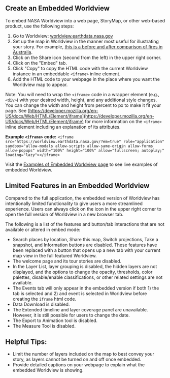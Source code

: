 ## Create an Embedded Worldview

To embed NASA Worldview into a web page, StoryMap, or other web-based product, use the following steps:

1. Go to Worldview: [worldview.earthdata.nasa.gov](https://worldview.earthdata.nasa.gov)
2. Set up the map in Worldview in the manner most useful for illustrating your story. For example, [this is a before and after comparison of fires in Australia](https://worldview.earthdata.nasa.gov/?v=144.23691073937437,-38.67969316481099,152.31732548681651,-34.58659747600989&l=Reference_Labels_15m,Reference_Features_15m(hidden),Coastlines_15m,MODIS_Terra_CorrectedReflectance_Bands721(hidden),MODIS_Aqua_CorrectedReflectance_Bands721(hidden),VIIRS_SNPP_CorrectedReflectance_BandsM11-I2-I1,VIIRS_SNPP_CorrectedReflectance_TrueColor(hidden),MODIS_Aqua_CorrectedReflectance_TrueColor(hidden),MODIS_Terra_CorrectedReflectance_TrueColor(hidden)&lg=false&l1=VIIRS_SNPP_Thermal_Anomalies_375m_Day(hidden),Reference_Labels_15m,Reference_Features_15m(hidden),Coastlines_15m,MODIS_Terra_CorrectedReflectance_Bands721(hidden),MODIS_Aqua_CorrectedReflectance_Bands721(hidden),VIIRS_SNPP_CorrectedReflectance_BandsM11-I2-I1,VIIRS_SNPP_CorrectedReflectance_TrueColor(hidden),MODIS_Aqua_CorrectedReflectance_TrueColor(hidden),MODIS_Terra_CorrectedReflectance_TrueColor(hidden)&lg1=false&ca=false&t=2019-01-14-T00%3A00%3A00Z&t1=2020-01-11-T00%3A00%3A00Z).
3. Click on the Share icon (second from the left) in the upper right corner.
4. Click on the "Embed" tab.
5. Click "Copy" to copy the HTML code with the current Worldview instance in an embeddable `<iframe>` inline element.
6. Add the HTML code to your webpage in the place where you want the Worldview map to appear.

Note: You will need to wrap the `<iframe>` code in a wrapper element (e.g., `<div>`) with your desired width, height, and any additional style changes. You can change the width and height from percent to px to make it fit your page. See [https://developer.mozilla.org/en-US/docs/Web/HTML/Element/iframe](https://developer.mozilla.org/en-US/docs/Web/HTML/Element/iframe) for more information on the `<iframe>` inline element including an explanation of its attributes.

**Example `<iframe>` code:**
```<iframe src="https://worldview.earthdata.nasa.gov/?em=true" role="application" sandbox="allow-modals allow-scripts allow-same-origin allow-forms allow-popups" width="100%" height="100%" allow="fullscreen; autoplay;" loading="lazy"></iframe>```

Visit the [Examples of Embedded Worldview page](https://earthdata.nasa.gov/worldview/worldview-embed-examples) to see live examples of embedded Worldview. 

## Limited Features in an Embedded Worldview
Compared to the full application, the embedded version of Worldview has intentionally limited functionality to give users a more streamlined experience. Users can always click on the icon in the upper right corner to open the full version of Worldview in a new browser tab. 

The following is a list of the features and button/tab interactions that are not available or altered in embed mode:

- Search places by location, Share this map, Switch projections, Take a snapshot, and Information buttons are disabled. These features have been replaced with a button that opens up a new tab with your current map view in the full featured Worldview.
- The welcome page and its tour stories are disabled.
- In the Layer List, layer grouping is disabled, the hidden layers are not displayed, and the options to change the opacity, thresholds, color palettes, disable/enable classifications, or other related settings are not available.
- The Events tab will only appear in the embedded version if both 1) the tab is selected and 2) and event is selected in Worldview before creating the `iframe` html code.
- Data Download is disabled.
- The Extended timeline and layer coverage panel are unavailable. However, it is still possible for users to change the date.
- The Export to Animation tool is disabled.
- The Measure Tool is disabled.

## Helpful Tips:
- Limit the number of layers included on the map to best convey your story, as layers cannot be turned on and off once embedded.
- Provide detailed captions on your webpage to explain what the embedded Worldview is showing.

